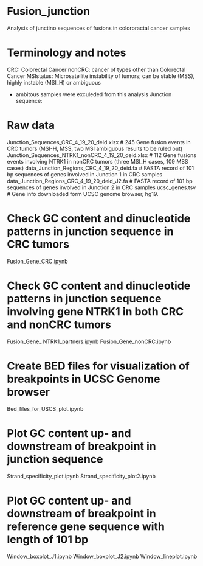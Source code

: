 # Fusion_junction
Analysis of junctino sequences of fusions in colororactal cancer samples

# Terminology and notes
CRC: Colorectal Cancer
nonCRC: cancer of types other than Colorectal Cancer
MSIstatus: Microsatellite instability of tumors; can be stable (MSS), highly instable (MSI_H) or ambiguous
  * ambitous samples were exculeded from this analysis
Junction sequence: 

# Raw data
Junction_Sequences_CRC_4_19_20_deid.xlsx  # 245 Gene fusion events in CRC tumors (MSI-H, MSS, two MSI ambiguous results to be ruled out)
Junction_Sequences_NTRK1_nonCRC_4_19_20_deid.xlsx  # 112 Gene fusions events involving NTRK1 in nonCRC tumors (three MSI_H cases, 109 MSS cases)
data_Junction_Regions_CRC_4_19_20_deid.fa  # FASTA record of 101 bp sequences of genes involved in Junction 1 in CRC samples
data_Junction_Regions_CRC_4_19_20_deid_J2.fa  # FASTA record of 101 bp sequences of genes involved in Junction 2 in CRC samples
ucsc_genes.tsv  # Gene info downloaded form UCSC genome browser, hg19.


# Check GC content and dinucleotide patterns in junction sequence in CRC tumors
Fusion_Gene_CRC.ipynb

# Check GC content and dinucleotide patterns in junction sequence involving gene NTRK1 in both CRC and nonCRC tumors
Fusion_Gene_ NTRK1_partners.ipynb
Fusion_Gene_nonCRC.ipynb

# Create BED files for visualization of breakpoints in UCSC Genome browser
Bed_files_for_USCS_plot.ipynb

# Plot GC content up- and downstream of breakpoint in junction sequence
Strand_specificity_plot.ipynb
Strand_specificity_plot2.ipynb

# Plot GC content up- and downstream of breakpoint in reference gene sequence with length of 101 bp
Window_boxplot_J1.ipynb
Window_boxplot_J2.ipynb
Window_lineplot.ipynb
